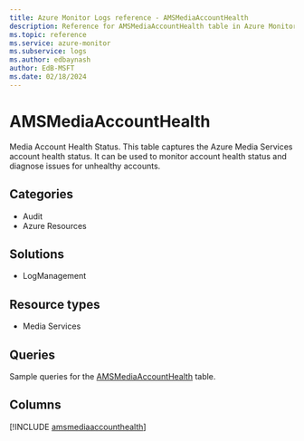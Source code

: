 ```yaml
---
title: Azure Monitor Logs reference - AMSMediaAccountHealth
description: Reference for AMSMediaAccountHealth table in Azure Monitor Logs.
ms.topic: reference
ms.service: azure-monitor
ms.subservice: logs
ms.author: edbaynash
author: EdB-MSFT
ms.date: 02/18/2024
---
```


# AMSMediaAccountHealth

Media Account Health Status. This table captures the Azure Media Services account health status. It can be used to monitor account health status and diagnose issues for unhealthy accounts.


## Categories

- Audit
- Azure Resources

## Solutions

- LogManagement

## Resource types

- Media Services

## Queries

 Sample queries for the [AMSMediaAccountHealth](../queries/amsmediaaccounthealth.md) table.


## Columns
  
[!INCLUDE [amsmediaaccounthealth](.././tables/includes/amsmediaaccounthealth-include.md)]
